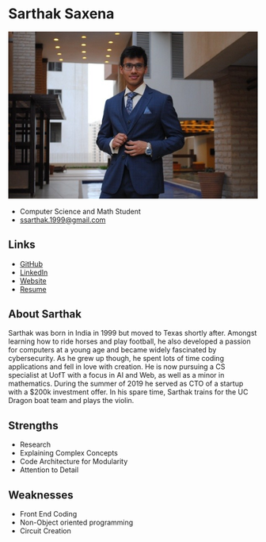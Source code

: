 # Sarthak Saxena

![Sarthak Saxena Profile](./sarthak.png)

- Computer Science and Math Student
- ssarthak.1999@gmail.com

## Links

- [GitHub](https://github.com/jollyredflames)
- [LinkedIn](https://www.linkedin.com/in/jollyredflames)
- [Website](https://www.jollyredflames.com)
- [Resume](http://individual.utoronto.ca/jollyredflames/documents/Official_Resume.pdf)

## About Sarthak

Sarthak was born in India in 1999 but moved to Texas shortly after. Amongst learning how to ride horses and play football, he also developed a passion for computers at a young age and became widely fascinated by cybersecurity. As he grew up though, he spent lots of time coding applications and fell in love with creation. He is now pursuing a CS specialist at UofT with a focus in AI and Web, as well as a minor in mathematics. During the summer of 2019 he served as CTO of a startup with a $200k investment offer. In his spare time, Sarthak trains for the UC Dragon boat team and plays the violin.

## Strengths

- Research
- Explaining Complex Concepts
- Code Architecture for Modularity
- Attention to Detail

## Weaknesses

- Front End Coding
- Non-Object oriented programming
- Circuit Creation